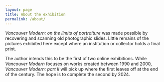 ```yaml
---
layout: page
title: About the exhibition
permalink: /about/
---
```


*Vancouver Modern: on the limits of portraiture* was made possible by recovering and scanning old photographic slides. Little remains of the pictures exhibited here except where an institution or collector holds a final print. 

The author intends this to be the first of two online exhibitions. While *Vancouver Modern* focuses on works created between 1990 and 2000, *Vancouver Modern: part II* will pick up where the first leaves off at the end of the century. The hope is to complete the second by 2024. 

